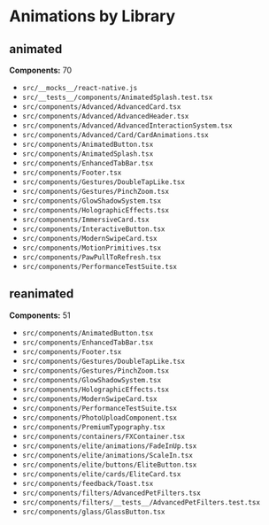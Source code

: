 # Animations by Library

## animated

**Components:** 70

- `src/__mocks__/react-native.js`
- `src/__tests__/components/AnimatedSplash.test.tsx`
- `src/components/Advanced/AdvancedCard.tsx`
- `src/components/Advanced/AdvancedHeader.tsx`
- `src/components/Advanced/AdvancedInteractionSystem.tsx`
- `src/components/Advanced/Card/CardAnimations.tsx`
- `src/components/AnimatedButton.tsx`
- `src/components/AnimatedSplash.tsx`
- `src/components/EnhancedTabBar.tsx`
- `src/components/Footer.tsx`
- `src/components/Gestures/DoubleTapLike.tsx`
- `src/components/Gestures/PinchZoom.tsx`
- `src/components/GlowShadowSystem.tsx`
- `src/components/HolographicEffects.tsx`
- `src/components/ImmersiveCard.tsx`
- `src/components/InteractiveButton.tsx`
- `src/components/ModernSwipeCard.tsx`
- `src/components/MotionPrimitives.tsx`
- `src/components/PawPullToRefresh.tsx`
- `src/components/PerformanceTestSuite.tsx`

## reanimated

**Components:** 51

- `src/components/AnimatedButton.tsx`
- `src/components/EnhancedTabBar.tsx`
- `src/components/Footer.tsx`
- `src/components/Gestures/DoubleTapLike.tsx`
- `src/components/Gestures/PinchZoom.tsx`
- `src/components/GlowShadowSystem.tsx`
- `src/components/HolographicEffects.tsx`
- `src/components/ModernSwipeCard.tsx`
- `src/components/PerformanceTestSuite.tsx`
- `src/components/PhotoUploadComponent.tsx`
- `src/components/PremiumTypography.tsx`
- `src/components/containers/FXContainer.tsx`
- `src/components/elite/animations/FadeInUp.tsx`
- `src/components/elite/animations/ScaleIn.tsx`
- `src/components/elite/buttons/EliteButton.tsx`
- `src/components/elite/cards/EliteCard.tsx`
- `src/components/feedback/Toast.tsx`
- `src/components/filters/AdvancedPetFilters.tsx`
- `src/components/filters/__tests__/AdvancedPetFilters.test.tsx`
- `src/components/glass/GlassButton.tsx`


